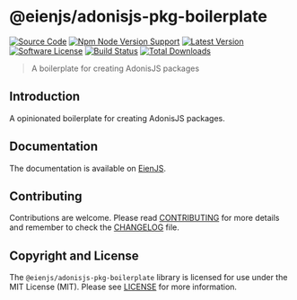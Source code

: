 # @eienjs/adonisjs-pkg-boilerplate

[![Source Code][badge-source]][source]
[![Npm Node Version Support][badge-node-version]][node-version]
[![Latest Version][badge-release]][release]
[![Software License][badge-license]][license]
[![Build Status][badge-build]][build]
[![Total Downloads][badge-downloads]][downloads]

> A boilerplate for creating AdonisJS packages

## Introduction

A opinionated boilerplate for creating AdonisJS packages.

## Documentation

The documentation is available on [EienJS](https://eienjs.com/packages/adonisjs-pkg-boilerplate/getting-started/).

## Contributing

Contributions are welcome. Please read [CONTRIBUTING][] for more details and remember to check the [CHANGELOG][] file.

## Copyright and License

The `@eienjs/adonisjs-pkg-boilerplate` library is licensed for use under the MIT License (MIT). Please see [LICENSE][] for more information.

[contributing]: https://github.com/eienjs/.github/blob/main/docs/CONTRIBUTING.md
[changelog]: https://github.com/eienjs/adonisjs-pkg-boilerplate/blob/main/CHANGELOG.md
[source]: https://github.com/eienjs/adonisjs-pkg-boilerplate
[node-version]: https://www.npmjs.com/package/@eienjs/adonisjs-pkg-boilerplate
[release]: https://www.npmjs.com/package/@eienjs/adonisjs-pkg-boilerplate
[license]: https://github.com/eienjs/adonisjs-pkg-boilerplate/blob/main/LICENSE.md
[build]: https://github.com/eienjs/adonisjs-pkg-boilerplate/actions/workflows/build.yml?query=branch:main
[downloads]: https://www.npmjs.com/package/@eienjs/adonisjs-pkg-boilerplate
[badge-source]: https://img.shields.io/badge/source-eienjs/adonisjs--pkg--boilerplate-blue.svg?logo=github
[badge-node-version]: https://img.shields.io/node/v/@eienjs/adonisjs-pkg-boilerplate.svg?logo=nodedotjs
[badge-release]: https://img.shields.io/npm/v/@eienjs/adonisjs-pkg-boilerplate.svg?logo=npm
[badge-license]: https://img.shields.io/github/license/eienjs/adonisjs-pkg-boilerplate?logo=open-source-initiative
[badge-build]: https://img.shields.io/github/actions/workflow/status/eienjs/adonisjs-pkg-boilerplate/build.yml?branch=main
[badge-downloads]: https://img.shields.io/npm/dm/@eienjs/adonisjs-pkg-boilerplate.svg?logo=npm

